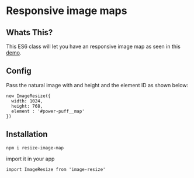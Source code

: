 # Responsive image maps

## Whats This?

This ES6 class will let you have an responsive image map as seen in this [demo](https://codepen.io/Cagosto/pen/PGrzvX).

## Config
Pass the natural image with and height and the element ID as shown below:
```
new ImageResize({
  width: 1024,
  height: 768,
  element : '#power-puff__map'
})
```

## Installation
`npm i resize-image-map`

import it in your app

`import ImageResize from 'image-resize'`

